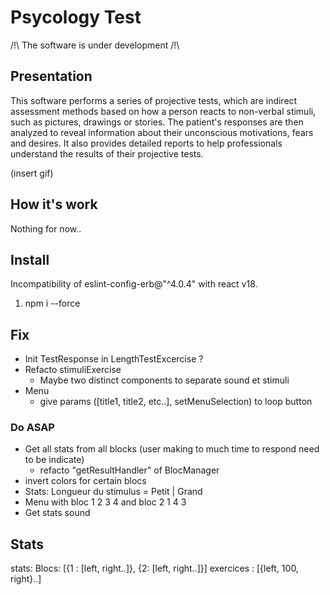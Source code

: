 # Psycology Test

/!\ The software is under development /!\

## Presentation

This software performs a series of projective tests, which are indirect assessment methods based on how a person reacts to non-verbal stimuli, such as pictures, drawings or stories. The patient's responses are then analyzed to reveal information about their unconscious motivations, fears and desires. It also provides detailed reports to help professionals understand the results of their projective tests.

(insert gif)

## How it's work

Nothing for now..

## Install

Incompatibility of eslint-config-erb@"^4.0.4" with react v18.

1. npm i --force

## Fix

- Init TestResponse in LengthTestExcercise ?
- Refacto stimuliExercise
  - Maybe two distinct components to separate sound et stimuli
- Menu
  - give params ([title1, title2, etc..], setMenuSelection) to loop button

### Do ASAP

- Get all stats from all blocks (user making to much time to respond need to be indicate)
  - refacto "getResultHandler" of BlocManager
- invert colors for certain blocs
- Stats: Longueur du stimulus = Petit | Grand
- Menu with bloc 1 2 3 4 and bloc 2 1 4 3
- Get stats sound

## Stats

stats:
Blocs: [{1 : [left, right..]}, {2: [left, right..]}]
exercices : [{left, 100, right}..]

